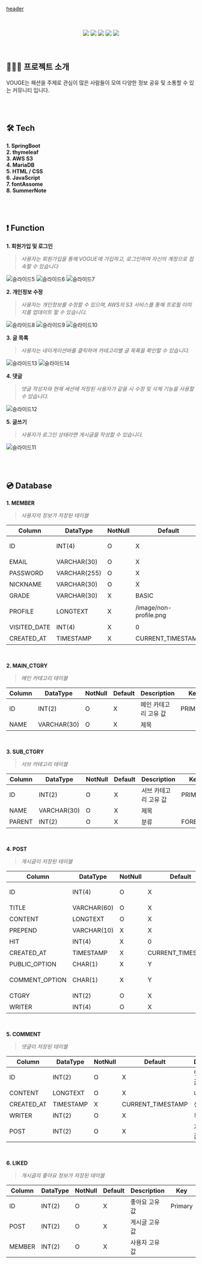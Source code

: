 [header](https://capsule-render.vercel.app/api?type=waving&color=timeGradient&text=웹개발자%20성장을%20위한%20동영상%20RoadMap%20프로그램%20설계%20및%20구현🚀&animation=twinkling&fontSize=23&fontAlignY=40&fontAlign=60&height=250&width=1325&align=center)

<br>
<br>
 <div align="center">
  <img src="https://img.shields.io/badge/Java-4B4B77?style=flat&logo=java&logoColor=white"/>
   <img src="https://img.shields.io/badge/Apache Tomcat-F8DC75?style=flat&logo=Apache Tomcat&logoColor=black"/>
  <img src="https://img.shields.io/badge/MariaDB-003545?style=flat&logo=MariaDB&logoColor=white"/>
  <img src="https://img.shields.io/badge/html-E34F26?style=flat&logo=html5&logoColor=white"/>
  <img src="https://img.shields.io/badge/css-1572B6?style=flat&logo=css3&logoColor=white"/>
 </div>
<br><br>

## 🙇🏻‍♂️ 프로젝트 소개
VOUGE는 패션을 주제로 관심이 많은 사람들이 모여 다양한 정보 공유 및 소통할 수 있는 커뮤니티 입니다.

<br><br>

## 🛠️ Tech
**1. SpringBoot**<br>
**2. thymeleaf**<br>
**3. AWS S3**<br>
**4. MariaDB**<br>
**5. HTML / CSS**<br>
**6. JavaScript**<br>
**7. fontAssome**<br>
**8. SummerNote**<br>

<br><br>

## ❗️ Function
**1. 회원가입 및 로그인**<br>
 >*사용자는 회원가입을 통해 VOGUE에 가입하고, 로그인하여 자신의 계정으로 접속할 수 있습니다* <br>
 
 ![슬라이드5](https://github.com/whiteDwarff/SpringBoot-VOUGE/assets/115057117/82b10393-108e-4127-8098-a5ee4af23e9e)
 ![슬라이드6](https://github.com/whiteDwarff/SpringBoot-VOUGE/assets/115057117/50cc4a71-aa00-4da7-b4a9-ac29137dbe8c)
 ![슬라이드7](https://github.com/whiteDwarff/SpringBoot-VOUGE/assets/115057117/0de2288e-69c7-478c-b955-66bfe4d2f2e7)


**2. 개인정보 수정**<br>
 >*사용자는 개인정보를 수정할 수 있으며, AWS의 S3 서비스를 통해 프로필 이미지를 업데이트 할 수 있습니다.* <br>
 
 ![슬라이드8](https://github.com/whiteDwarff/SpringBoot-VOUGE/assets/115057117/e0d42c04-2b4c-4c05-8602-d30ae3f87a2b)
 ![슬라이드9](https://github.com/whiteDwarff/SpringBoot-VOUGE/assets/115057117/12504106-5f69-489c-bb57-8f078f8d006e)
 ![슬라이드10](https://github.com/whiteDwarff/SpringBoot-VOUGE/assets/115057117/149d5855-995c-4bbd-8abe-7adb4f5376c7)

**3. 글 목록**<br>
 >*사용자는 네이게이션바를 클릭하여 카테고리별 글 목록을 확인할 수 있습니다.* <br>
 
 ![슬라이드13](https://github.com/whiteDwarff/SpringBoot-VOUGE/assets/115057117/45261335-ef67-412a-a7e8-3b1fef02b049)
 ![슬라이드14](https://github.com/whiteDwarff/SpringBoot-VOUGE/assets/115057117/822f9e7d-5207-4179-88ae-afe508d4fcb8)


**4. 댓글**<br>
 >*댓글 작성자와 현재 세션에 저장된 사용자가 같을 시 수정 및 삭제 기능을 사용할 수 있습니다.* <br>
 
![슬라이드12](https://github.com/whiteDwarff/SpringBoot-VOUGE/assets/115057117/65755290-f65a-4945-a951-2f4e772afaca)

**5. 글쓰기**<br>
 >*사용자가 로그인 상태라면 게시글을 작성할 수 있습니다.* <br>
 
 ![슬라이드11](https://github.com/whiteDwarff/SpringBoot-VOUGE/assets/115057117/5d1b0614-be77-4752-b4be-a59087b31fed)

<br><br>

## 💿 Database
**1. MEMBER**<br> 
>*사용자의 정보가 저장된 테이블*<br>

| Column     | DataType            | NotNull | Default           | Description        | Key    |
|------------|---------------------|---------|-------------------|--------------------|--------|
| ID         | INT(4)              |   O     |         X         | 사용자의 고유 값       | PRIMARY |
| EMAIL      | VARCHAR(30)         |   O     |         X         | 이메일               |         |
| PASSWORD   | VARCHAR(255)        |   O     |         X         | 비밀번호             |          |
| NICKNAME   | VARCHAR(30)         |   O     |         X         | 닉네임              |         |
| GRADE      | VARCHAR(30)         |   X     |       BASIC       | 등급                |         |
| PROFILE    | LONGTEXT            |   X     | /image/non-profile.png | 프로필 이미지    |         |
| VISITED_DATE | INT(4)            |   X     |         0         | 방문횟수             |         |
| CREATED_AT | TIMESTAMP           |   X     | CURRENT_TIMESTAMP | 가입일              |        |

<br>

**2. MAIN_CTGRY**<br> 
>*메인 카테고리 테이블* <br>

| Column     | DataType            | NotNull | Default           | Description        | Key    |
|------------|---------------------|---------|-------------------|--------------------|--------|
| 	ID        | INT(2)              |   O     |         X         | 메인 카테고리 고유 값   | PRIMARY |
| NAME       | VARCHAR(30)         |   O     |         X         | 제목                |         |


<br>

**3. SUB_CTGRY**<br> 
>*서브 카테고리 테이블* <br>

| Column     | DataType            | NotNull | Default           | Description        | Key    |
|------------|---------------------|---------|-------------------|--------------------|--------|
| ID         | INT(2)              |   O     |         X         | 서브 카테고리 고유 값   | PRIMARY |
| NAME       | VARCHAR(30)         |   O     |         X         | 제목                |         |
| PARENT     | INT(2)              |   O     |         X         | 분류                | FOREIGN |

<br>

**4. POST**<br> 
>*게시글이 저장된 테이블* <br>

| Column     | DataType            | NotNull | Default           | Description        | Key    |
|------------|---------------------|---------|-------------------|--------------------|--------|
| ID         | INT(4)              |   O     |         X         | 게시글 고유 값         | PRIMARY |
| TITLE      | VARCHAR(60)         |   O     |         X         | 제목                 |         |
| CONTENT    | LONGTEXT            |   O     |         X         | 내용                 |         |
| PREPEND    | VARCHAR(10)         |   X     |         X         | 말머리               |         |
| HIT        | INT(4)              |   X     |         0         | 방문 횟수             |         |
| CREATED_AT | TIMESTAMP           |   X     | CURRENT_TIMESTAMP | 작성일               |         |
| PUBLIC_OPTION   | CHAR(1)        |   X     |         Y         | 공개 옵션             |         |
| COMMENT_OPTION  | CHAR(1)        |   X     |         Y         | 댓글 허용 옵션        |          |
| CTGRY      | INT(2)              |   O     |         X         | 카테고리             | FOREIGN |
| WRITER     | INT(4)              |   O     |         X         | 작성자              | FOREIGN |  

<br>

**5. COMMENT**<br> 
>*댓글이 저장된 테이블*<br>

| Column     | DataType            | NotNull | Default           | Description        | Key    |
|------------|---------------------|---------|-------------------|--------------------|--------|
| ID         | INT(2)              |   O     |         X         | 댓글의 고유 값         | PRIMARY |
| CONTENT    | LONGTEXT            |   O     |         X         | 내용                |          |
| CREATED_AT | TIMESTAMP           |   X     | CURRENT_TIMESTAMP | 생성일               |         |
| WRITER     | INT(2)              |   O     |         X         | 작성자               |         |
| POST       | INT(2)              |   O     |         X         | 게시글 고유 값         |         |

<br>

**6. LIKED**<br> 
>*개시글의 좋아요 정보가 저장된 테이블* <br>

| Column     | DataType            | NotNull | Default           | Description        | Key    |
|------------|---------------------|---------|-------------------|--------------------|--------|
| ID         | INT(2)              |   O     |         X         | 좋아요 고유 값        | Primary |
| POST       | INT(2)              |   O     |         X         | 게시글 고유 값         |         |
| MEMBER     | INT(2)              |   O     |         X         | 사용자 고유 값         |         |

<br><br>
